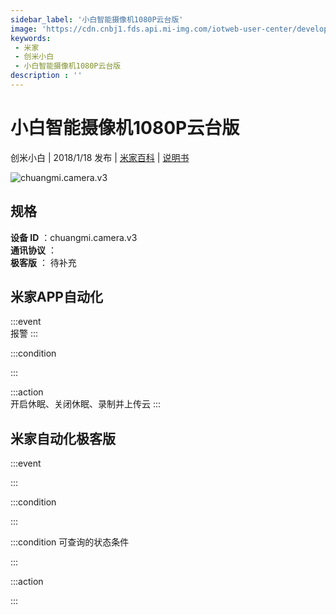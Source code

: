 ```yaml
---
sidebar_label: '小白智能摄像机1080P云台版'
image: 'https://cdn.cnbj1.fds.api.mi-img.com/iotweb-user-center/developer_1679073307861PcGpCzqa.png?GalaxyAccessKeyId=AKVGLQWBOVIRQ3XLEW&Expires=9223372036854775807&Signature=9AUrDprGJ4I+95dRh5AF3cFaq2I='
keywords: 
 - 米家
 - 创米小白
 - 小白智能摄像机1080P云台版
description : ''
---
```

# 小白智能摄像机1080P云台版

创米小白 | 2018/1/18 发布 | [米家百科](https://home.mi.com/webapp/content/baike/product/index.html?model=chuangmi.camera.v3) | [说明书](https://home.mi.com/views/introduction.html?model=chuangmi.camera.v3&region=cn)

![chuangmi.camera.v3](https://cdn.cnbj1.fds.api.mi-img.com/iotweb-user-center/developer_1679073307861PcGpCzqa.png?GalaxyAccessKeyId=AKVGLQWBOVIRQ3XLEW&Expires=9223372036854775807&Signature=9AUrDprGJ4I+95dRh5AF3cFaq2I=)

## 规格  
> 
**设备 ID** ：chuangmi.camera.v3  
**通讯协议** ：  
**极客版**  ： 待补充 


## 米家APP自动化  

:::event  
报警
:::

:::condition  

:::

:::action   
开启休眠、关闭休眠、录制并上传云
:::

## 米家自动化极客版  

:::event  

:::

:::condition  

:::

:::condition 可查询的状态条件  

:::

:::action  

:::

        
